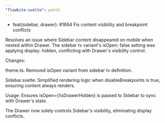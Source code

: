 ```yaml
---
"flowbite-svelte": patch
---
```


- feat(sidebar, drawer): #1664 Fix content visibility and breakpoint conflicts

Resolves an issue where Sidebar content disappeared on mobile when nested within Drawer. The sidebar tv variant's isOpen: false setting was applying display: hidden, conflicting with Drawer's visibility control.

Changes:

theme.ts: Removed isOpen variant from sidebar tv definition.

Sidebar.svelte: Simplified rendering logic when disableBreakpoints is true, ensuring content always renders.

Usage: Ensures isOpen={!isDrawerHidden} is passed to Sidebar to sync with Drawer's state.

The Drawer now solely controls Sidebar's visibility, eliminating display conflicts.
